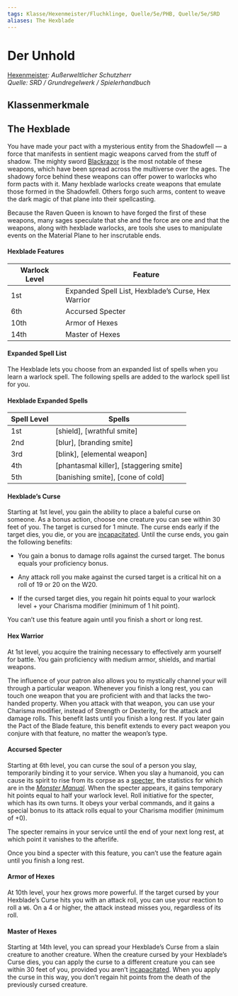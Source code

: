 ```yaml
---
tags: Klasse/Hexenmeister/Fluchklinge, Quelle/5e/PHB, Quelle/5e/SRD
aliases: The Hexblade
---
```

Der Unhold
==========

[Hexenmeister](04.%20Kompendium/Charakteroptionen/02.%20Klassen/Hexenmeister/Hexenmeister.md)_: Außerweltlicher Schutzherr_  
_Quelle: SRD / Grundregelwerk / Spielerhandbuch_

Klassenmerkmale
---------------

The Hexblade
------------

You have made your pact with a mysterious entity from the Shadowfell — a force that manifests in sentient magic weapons carved from the stuff of shadow. The mighty sword [Blackrazor](https://www.dndbeyond.com/magic-items/5429-blackrazor) is the most notable of these weapons, which have been spread across the multiverse over the ages. The shadowy force behind these weapons can offer power to warlocks who form pacts with it. Many hexblade warlocks create weapons that emulate those formed in the Shadowfell. Others forgo such arms, content to weave the dark magic of that plane into their spellcasting.

Because the Raven Queen is known to have forged the first of these weapons, many sages speculate that she and the force are one and that the weapons, along with hexblade warlocks, are tools she uses to manipulate events on the Material Plane to her inscrutable ends.

#### Hexblade Features

| Warlock Level | Feature |
| --- | --- |
| 1st | Expanded Spell List, Hexblade’s Curse, Hex Warrior |
| 6th | Accursed Specter |
| 10th | Armor of Hexes |
| 14th | Master of Hexes |

#### Expanded Spell List

The Hexblade lets you choose from an expanded list of spells when you learn a warlock spell. The following spells are added to the warlock spell list for you.

#### Hexblade Expanded Spells

| Spell Level | Spells |
| --- | --- |
| 1st | [shield],&nbsp;[wrathful smite] |
| 2nd | [blur],&nbsp;[branding smite] |
| 3rd | [blink],&nbsp;[elemental weapon] |
| 4th | [phantasmal killer],&nbsp;[staggering smite] |
| 5th | [banishing smite],&nbsp;[cone of cold] |

#### Hexblade’s Curse

Starting at 1st level, you gain the ability to place a baleful curse on someone. As a bonus action, choose one creature you can see within 30 feet of you. The target is cursed for 1 minute. The curse ends early if the target dies, you die, or you are [incapacitated](https://www.dndbeyond.com/compendium/rules/basic-rules/appendix-a-conditions#Incapacitated). Until the curse ends, you gain the following benefits:

*   You gain a bonus to damage rolls against the cursed target. The bonus equals your proficiency bonus.
    
*   Any attack roll you make against the cursed target is a critical hit on a roll of 19 or 20 on the W20.
    
*   If the cursed target dies, you regain hit points equal to your warlock level + your Charisma modifier (minimum of 1 hit point).
    

You can’t use this feature again until you finish a short or long rest.

#### Hex Warrior

At 1st level, you acquire the training necessary to effectively arm yourself for battle. You gain proficiency with medium armor, shields, and martial weapons.

The influence of your patron also allows you to mystically channel your will through a particular weapon. Whenever you finish a long rest, you can touch one weapon that you are proficient with and that lacks the two-handed property. When you attack with that weapon, you can use your Charisma modifier, instead of Strength or Dexterity, for the attack and damage rolls. This benefit lasts until you finish a long rest. If you later gain the Pact of the Blade feature, this benefit extends to every pact weapon you conjure with that feature, no matter the weapon’s type.

#### Accursed Specter

Starting at 6th level, you can curse the soul of a person you slay, temporarily binding it to your service. When you slay a humanoid, you can cause its spirit to rise from its corpse as a [specter](https://www.dndbeyond.com/monsters/17017-specter), the statistics for which are in the [_Monster Manual_](https://www.dndbeyond.com/sources/mm). When the specter appears, it gains temporary hit points equal to half your warlock level. Roll initiative for the specter, which has its own turns. It obeys your verbal commands, and it gains a special bonus to its attack rolls equal to your Charisma modifier (minimum of +0).

The specter remains in your service until the end of your next long rest, at which point it vanishes to the afterlife.

Once you bind a specter with this feature, you can’t use the feature again until you finish a long rest.

#### Armor of Hexes

At 10th level, your hex grows more powerful. If the target cursed by your Hexblade’s Curse hits you with an attack roll, you can use your reaction to roll a `W6`. On a 4 or higher, the attack instead misses you, regardless of its roll.

#### Master of Hexes

Starting at 14th level, you can spread your Hexblade’s Curse from a slain creature to another creature. When the creature cursed by your Hexblade’s Curse dies, you can apply the curse to a different creature you can see within 30 feet of you, provided you aren’t [incapacitated](https://www.dndbeyond.com/compendium/rules/basic-rules/appendix-a-conditions#Incapacitated). When you apply the curse in this way, you don’t regain hit points from the death of the previously cursed creature.
